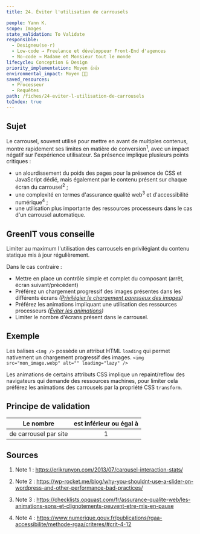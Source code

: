 ```yaml
---
title: 24. Éviter l'utilisation de carrousels

people: Yann K.
scope: Images
state_validation: To Validate
responsible: 
  - Designeu(se·r)
  - Low-code → Freelance et développeur Front-End d'agences
  - No-code → Madame et Monsieur tout le monde
lifecycle: Conception & Design
priority_implementation: Moyen 👍👍
environmental_impact: Moyen 🌱🌱
saved_resources: 
  - Processeur
  - Requêtes
path: /fiches/24-eviter-l-utilisation-de-carrousels
toIndex: true
---
```


## Sujet

Le carrousel, souvent utilisé pour mettre en avant de multiples contenus, montre rapidement ses limites en matière de conversion<sup>1</sup>, avec un impact négatif sur l'expérience utilisateur. Sa présence implique plusieurs points critiques :

- un alourdissement du poids des pages pour la présence de CSS et JavaScript dédié, mais également par le contenu présent sur chaque écran du carrousel<sup>2</sup> ;
- une complexité en termes d'assurance qualité web<sup>3</sup> et d'accessibilité numérique<sup>4</sup> ;
- une utilisation plus importante des ressources processeurs dans le cas d'un carrousel automatique.

## GreenIT vous conseille

Limiter au maximum l'utilisation des carrousels en privilégiant du contenu statique mis à jour régulièrement.

Dans le cas contraire :

- Mettre en place un contrôle simple et complet du composant (arrêt, écran suivant/précédent)
- Préférez un chargement progressif des images présentes dans les différents écrans *([Privilégier le chargement paresseux des images](/fiches/26-privilegier-le-chargement-paresseux-des-images-lazy-loading))*
- Préférez les animations impliquant une utilisation des ressources processeurs *([Éviter les animations](/fiches/29-eviter-les-animations))*
- Limiter le nombre d'écrans présent dans le carrousel.

## Exemple

Les balises `<img />` possède un attribut HTML `loading` qui permet nativement un chargement progressif des images.
`<img src="mon_image.webp" alt="" loading="lazy" />`

Les animations de certains attributs CSS implique un repaint/reflow des navigateurs qui demande des ressources machines, pour limiter cela préférez les animations des carrousels par la propriété CSS `transform`.

## Principe de validation

| Le nombre | est inférieur ou égal à |
| ------------- | :---------------------: |
| de carrousel par site       |            1            |

## Sources

1. Note 1 : <https://erikrunyon.com/2013/07/carousel-interaction-stats/>

2. Note 2 : <https://wp-rocket.me/blog/why-you-shouldnt-use-a-slider-on-wordpress-and-other-performance-bad-practices/>

3. Note 3 : <https://checklists.opquast.com/fr/assurance-qualite-web/les-animations-sons-et-clignotements-peuvent-etre-mis-en-pause>

4. Note 4 : <https://www.numerique.gouv.fr/publications/rgaa-accessibilite/methode-rgaa/criteres/#crit-4-12>

